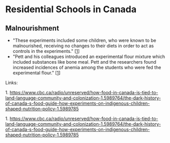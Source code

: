 # Residential Schools in Canada

## Malnourishment

* "These experiments included some children, who were known to be malnourished, receiving no changes to their diets in order to act as controls in the experiments." \[[1](#1)\]
* "Pett and his colleagues introduced an experimental flour mixture which included substances like bone meal. Pett and the researchers found increased incidences of anemia among the students who were fed the experimental flour." \[[1](#1)\]

Links:

<a href="#" id="1"></a>1. https://www.cbc.ca/radio/unreserved/how-food-in-canada-is-tied-to-land-language-community-and-colonization-1.5989764/the-dark-history-of-canada-s-food-guide-how-experiments-on-indigenous-children-shaped-nutrition-policy-1.5989785

<a href="#" id="2"></a>1. https://www.cbc.ca/radio/unreserved/how-food-in-canada-is-tied-to-land-language-community-and-colonization-1.5989764/the-dark-history-of-canada-s-food-guide-how-experiments-on-indigenous-children-shaped-nutrition-policy-1.5989785

